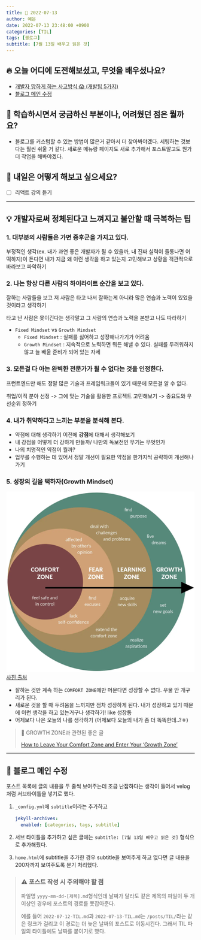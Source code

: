 ```yaml
---
title: 📸 2022-07-13
author: 예은
date: 2022-07-13 23:48:00 +0900
categories: [TIL]
tags: [블로그]
subtitle: [7월 13일 배우고 읽은 것]
---
```


## 🔥 오늘 어디에 도전해보셨고, 무엇을 배우셨나요?

- [개발자 망하게 하는 사고방식 😱 (개발팁 5가지)](https://youtu.be/hU4kULhOdNE)
- [블로그 메인 수정](/posts/220713TIL/#-블로그-메인-수정)

## 🌊 학습하시면서 궁금하신 부분이나, 어려웠던 점은 뭘까요?

- 블로그를 커스텀할 수 있는 방법이 많은거 같아서 더 찾아봐야겠다. 세팅하는 것보다는 훨씬 쉬울 거 같다.
  새로운 메뉴랑 페이지도 새로 추가해서 포스트말고도 뭔가 더 작업을 해봐야겠다.

## 🌟 내일은 어떻게 해보고 싶으세요?

- [ ] 리액트 강의 듣기

---

## 💡 개발자로써 정체된다고 느껴지고 불안할 때 극복하는 팁

### 1. 대부분의 사람들은 **가면 증후군**을 가지고 있다.

부정적인 생각(ex. 내가 과연 좋은 개발자가 될 수 있을까, 내 진짜 실력이 들통나면 어떡하지)이 든다면 내가 지금 왜 이런 생각을 하고 있는지 고민해보고 상황을 객관적으로 바라보고 파악하기

### 2. 나는 항상 다른 사람의 하이라이트 순간을 보고 있다.

잘하는 사람들을 보고 저 사람은 타고 나서 잘하는게 아니라 많은 연습과 노력이 있었을 것이라고 생각하기

타고 난 사람은 못이긴다는 생각말고 그 사람의 연습과 노력을 본받고 나도 따라하기

- `Fixed Mindset` vs `Growth Mindset`
  - `Fixed Mindset` : 실패를 싫어하고 성장해나가기가 어려움
  - `Growth Mindset` : 지속적으로 노력하면 뭐든 해낼 수 있다. 실패를 두려워하지않고 늘 배울 준비가 되어 있는 자세

### 3. 모든걸 다 아는 완벽한 전문가가 될 수 없다는 것을 인정한다.

프런트엔드만 해도 정말 많은 기술과 프레임워크들이 있기 때문에 모든걸 알 수 없다.

취업/이직 분야 선정 -> 그에 맞는 기술을 활용한 프로젝트 고민해보기 -> 중요도와 우선순위 정하기

### 4. 내가 취약하다고 느끼는 부분을 분석해 본다.

- 약점에 대해 생각하기 이전에 **강점**에 대해서 생각해보기
- 내 강점을 어떻게 더 강하게 만들까/ 나만의 독보전인 무기는 무엇인가
- 나의 치명적인 약점이 뭘까?
- 업무를 수행하는 데 있어서 정말 개선이 필요한 약점을 한가지씩 공략하여 개선해나가기

### 5. 성장의 길을 택하자(Growth Mindset)

![comfortzone](/assets/img/post/TIL/20220713/Leaving-the-Comfort-Zone-Appendix.webp)
[사진 출처](https://positivepsychology.com/comfort-zone/)

- 잘하는 것만 계속 하는 `COMFORT ZONE`에만 머문다면 성장할 수 없다. 우물 안 개구리가 된다.
- 새로운 것을 할 때 두려움을 느끼지만 점차 성장하게 된다. 내가 성장하고 있기 때문에 이런 생각을 하고 있는거구나 생각하기! like 성장통
- 어제보다 나은 오늘의 나를 생각하기 (어제보다 오늘의 내가 좀 더 똑똑한데..?ㅎ)

> 🐝 GROWTH ZONE과 관련된 좋은 글
>
> [How to Leave Your Comfort Zone and Enter Your ‘Growth Zone’](https://positivepsychology.com/comfort-zone/)

---

## 📄 블로그 메인 수정

포스트 목록에 글의 내용을 두 줄씩 보여주는데 조금 난잡하다는 생각이 들어서 velog처럼 서브타이틀을 넣기로 했다.

1. `_config.yml`에 `subtitle`이라는 추가하고

   ```yml
   jekyll-archives:
     enabled: [categories, tags, subtitle]
   ```

2. 서브 타이틀을 추가하고 싶은 글에는 `subtitle: [7월 13일 배우고 읽은 것]` 형식으로 추가해줬다.
3. `home.html`에 subtitle을 추가한 경우 subtitle을 보여주게 하고 없다면 글 내용을 200자까지 보여주도록 분기 처리했다.

> ### ⚠️ 포스트 작성 시 주의해야 할 점
>
> 파일명 `yyyy-mm-dd-[제목].md`형식인데 날짜가 달라도 같은 제목의 파일이 두 개 이상인 경우에 포스트의 경로를 못잡아준다.
>
> 예를 들어 `2022-07-12-TIL.md`과 `2022-07-13-TIL.md`는 `/posts/TIL/`라는 같은 링크가 걸리고 이 경로는 더 늦은 날짜의 포스트로 이동시킨다.
> 그래서 TIL 파일의 타이틀에도 날짜를 붙이기로 했다.
